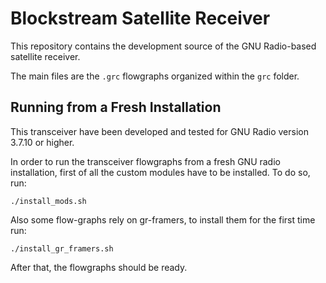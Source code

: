 # Blockstream Satellite Receiver

This repository contains the development source of the GNU Radio-based 
satellite receiver. 

The main files are the `.grc` flowgraphs organized within the `grc` folder.

## Running from a Fresh Installation

This transceiver have been developed and tested for GNU Radio version 3.7.10 or higher.

In order to run the transceiver flowgraphs from a fresh GNU radio installation,
first of all the custom modules have to be installed. To do so, run:

```
./install_mods.sh
```

Also some flow-graphs rely on gr-framers, to install them for the first time run:

```
./install_gr_framers.sh
```

After that, the flowgraphs should be ready.
